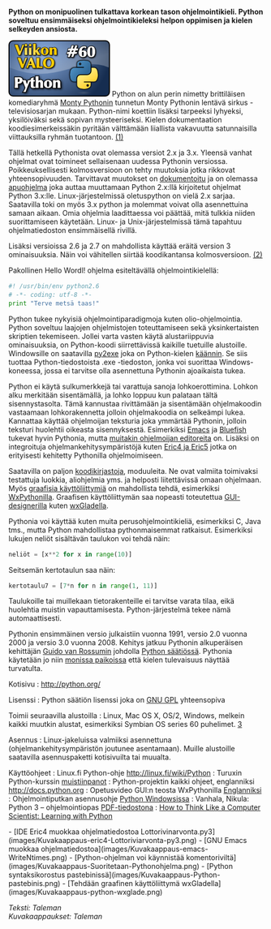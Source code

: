 <!--
Title: Python
Week: 2x08
Number: 60
Date: 2012/02/19
Pageimage: valo60-python.png
Tags: Linux,Windows,Mac OS X,FreeBSD,NetBSD,OpenBSD,S60,Solaris
-->

**Python on monipuolinen tulkattava korkean tason ohjelmointikieli.
Python soveltuu ensimmäiseksi ohjelmointikieleksi helpon oppimisen ja
kielen selkeyden ansiosta.**

![](images/valo60-python.png "fig:valo60-python.png") Python on alun perin
nimetty brittiläisen komediaryhmä [Monty
Pythonin](http://fi.wikipedia.org/wiki/Monty_Python) tunnetun Monty
Pythonin lentävä sirkus -televisiosarjan mukaan. Python-nimi koettiin
lisäksi tarpeeksi lyhyeksi, yksilöiväksi sekä sopivan mysteeriseksi.
Kielen dokumentaation koodiesimerkeissäkin pyritään välttämään
liiallista vakavuutta satunnaisilla viittauksilla ryhmän tuotantoon.
[(1)](http://docs.python.org/faq/general#why-is-it-called-python)

Tällä hetkellä Pythonista
ovat olemassa versiot 2.x ja 3.x. Yleensä vanhat ohjelmat ovat toimineet
sellaisenaan uudessa Pythonin versiossa. Poikkeuksellisesti
kolmosversioon on tehty muutoksia jotka rikkovat yhteensopivuuden.
Tarvittavat muutokset on
[dokumentoitu](http://docs.python.org/py3k/whatsnew/3.0.html) ja on
olemassa [apuohjelma](http://docs.python.org/library/2to3.html) joka
auttaa muuttamaan Python 2.x:llä kirjoitetut ohjelmat Python 3.x:lle.
Linux-järjestelmissä oletuspython on vielä 2.x sarjaa. Saatavilla toki
on myös 3.x python ja molemmat voivat olla asennettuina samaan aikaan.
Omia ohjelmia laadittaessa voi päättää, mitä tulkkia niiden
suorittamiseen käytetään. Linux- ja Unix-järjestelmissä tämä tapahtuu
ohjelmatiedoston ensimmäisellä rivillä.

Lisäksi versioissa 2.6 ja 2.7 on mahdollista käyttää eräitä version 3
ominaisuuksia. Näin voi vähitellen siirtää koodikantansa kolmosversioon.
[(2)](http://docs.python.org/whatsnew/2.7.html#python-3-1-features)

Pakollinen Hello Wordl! ohjelma esiteltävällä ohjelmointikielellä:

```python
#! /usr/bin/env python2.6
# -*- coding: utf-8 -*-
print "Terve metsä taas!"
```

Python tukee nykyisiä ohjelmointiparadigmoja kuten olio-ohjelmointia.
Python soveltuu laajojen ohjelmistojen toteuttamiseen sekä
yksinkertaisten skriptien tekemiseen. Jollei varta vasten käytä
alustariippuvia ominaisuuksia, on Python-koodi siirrettävissä kaikille
tuetuille alustoille. Windowsille on saatavilla
[py2exe](http://www.py2exe.org/) joka on Python-kielen
[käännin](http://fi.wiktionary.org/wiki/k%C3%A4%C3%A4nnin). Se siis
tuottaa Python-tiedostoista .exe -tiedoston, jonka voi suorittaa
Windows-koneessa, jossa ei tarvitse olla asennettuna Pythonin
ajoaikaista tukea.

Python ei käytä sulkumerkkejä tai varattuja sanoja lohkoerottimina.
Lohkon alku merkitään sisentämällä, ja lohko loppuu kun palataan tältä
sisennystasolta. Tämä kannustaa rivittämään ja sisentämään ohjelmakoodin
vastaamaan lohkorakennetta jolloin ohjelmakoodia on selkeämpi lukea.
Kannattaa käyttää ohjelmoijan teksturia joka ymmärtää Pythonin, jolloin
teksturi huolehtii oikeasta sisennyksestä. Esimerkiksi
[Emacs](http://www.emacswiki.org/emacs/?action=browse;oldid=PythonMode;id=PythonProgrammingInEmacs)
ja [Bluefish](http://bluefish.openoffice.nl/features.html) tukevat hyvin
Pythonia, mutta [muitakin ohjelmoijan
editoreita](http://wiki.python.org/moin/PythonEditors) on. Lisäksi on
integroituja ohjelmankehitysympäristöjä kuten [Eric4 ja
Eric5](http://eric-ide.python-projects.org/index.html) jotka on
erityisesti kehitetty Pythonilla ohjelmoimiseen.

Saatavilla on paljon
[koodikirjastoja](http://docs.python.org/py-modindex.html), moduuleita.
Ne ovat valmiita toimivaksi testattuja luokkia, aliohjelmia yms. ja
helposti liitettävissä omaan ohjelmaan. Myös [graafisia
käyttöliittymiä](http://wiki.python.org/moin/GuiProgramming) on
mahdollista tehdä, esimerkiksi [WxPythonilla](http://wxpython.org/).
Graafisen käyttöliittymän saa nopeasti toteutettua
[GUI-designerilla](http://en.wikipedia.org/wiki/Graphical_user_interface_builder)
kuten [wxGladella](http://wxglade.sourceforge.net/).

Pythonia voi käyttää kuten muita perusohjelmointikieliä, esimerkiksi C,
Java tms., mutta Python mahdollistaa pythonmaisemmat ratkaisut.
Esimerkiksi lukujen neliöt sisältävän taulukon voi tehdä näin:

```python
neliöt = [x**2 for x in range(10)]
```

Seitsemän kertotaulun saa näin:

```python
kertotaulu7 = [7*n for n in range(1, 11)]
```

Taulukoille tai muillekaan tietorakenteille ei tarvitse varata tilaa,
eikä huolehtia muistin vapauttamisesta. Python-järjestelmä tekee nämä
automaattisesti.

Pythonin ensimmäinen versio julkaistiin vuonna 1991, versio 2.0 vuonna
2000 ja versio 3.0 vuonna 2008. Kehitys jatkuu Pythonin alkuperäisen
kehittäjän [Guido van
Rossumin](http://en.wikipedia.org/wiki/Guido_van_Rossum) johdolla
[Python säätiössä](http://python.org/psf/). Pythonia käytetään jo niin
[monissa
paikoissa](http://wiki.python.org/moin/OrganizationsUsingPython) että
kielen tulevaisuus näyttää turvatulta.

Kotisivu
:   <http://python.org/>

Lisenssi
:   Python säätiön lisenssi joka on [GNU GPL](GNU_GPL) yhteensopiva

Toimii seuraavilla alustoilla
:   Linux, Mac OS X, OS/2, Windows, melkein kaikki muutkin alustat,
    esimerkiksi Symbian OS series 60 puhelimet.
    [3](http://en.wikipedia.org/wiki/Python_for_S60)

Asennus
:   Linux-jakeluissa valmiiksi asennettuna (ohjelmankehitysympäristön
    joutunee asentamaan). Muille alustoille saatavilla asennuspaketti
    kotisivuilta tai muualta.

Käyttöohjeet
:   Linux.fi Python-ohje
    [<http://linux.fi/wiki/Python>](http://linux.fi/wiki/Python)
:   Turuxin Python-kurssin
    [muistiinpanot](http://turuxi.org/Turuxi-py:Etusivu)
:   Python-projektin kaikki ohjeet, englanniksi
    [<http://docs.python.org>](http://docs.python.org)
:   Opetusvideo GUI:n teosta WxPythonilla
    [Englanniksi](http://showmedo.com/videotutorials/series?name=PythonWxPythonBeginnersSeries)
:   Ohjelmointiputkan asennusohje [Python
    Windowsissa](http://www.ohjelmointiputka.net/oppaat/opas.php?tunnus=python_l1)
:   Vanhala, Nikula: Python 3 – ohjelmointiopas
    [PDF-tiedostona](http://www.doria.fi/bitstream/handle/10024/63381/isbn%209789522149701.pdf?sequence=1)
:   [How to Think Like a Computer Scientist: Learning with
    Python](http://openbookproject.net/thinkcs/python/english2e/)

<div class="psgallery" markdown="1">
-   [IDE Eric4 muokkaa ohjelmatiedostoa Lottorivinarvonta.py3](images/Kuvakaappaus-eric4-Lottoriviarvonta-py3.png)
-   [GNU Emacs muokkaa ohjelmatiedostoa](images/Kuvakaappaus-emacs-WriteNtimes.png)
-   [Python-ohjelman voi käynnistää komentoriviltä](images/Kuvakaappaus-Suoritetaan-Pythonohjelma.png)
-   [Python syntaksikorostus pastebinissä](images/Kuvakaappaus-Python-pastebinis.png)
-   [Tehdään graafinen käyttöliittymä wxGladella](images/Kuvakaappaus-python-wxglade.png)
</div>

*Teksti: Taleman* <br />
*Kuvakaappaukset: Taleman*
